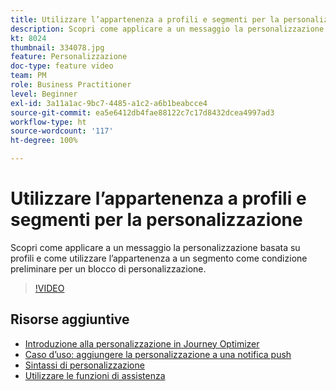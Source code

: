 ```yaml
---
title: Utilizzare l’appartenenza a profili e segmenti per la personalizzazione
description: Scopri come applicare a un messaggio la personalizzazione basata su profili e come utilizzare l’appartenenza a un segmento come condizione preliminare per un blocco di personalizzazione.
kt: 8024
thumbnail: 334078.jpg
feature: Personalizzazione
doc-type: feature video
team: PM
role: Business Practitioner
level: Beginner
exl-id: 3a11a1ac-9bc7-4485-a1c2-a6b1beabcce4
source-git-commit: ea5e6412db4fae88122c7c17d8432dcea4997ad3
workflow-type: ht
source-wordcount: '117'
ht-degree: 100%

---
```


# Utilizzare l’appartenenza a profili e segmenti per la personalizzazione

Scopri come applicare a un messaggio la personalizzazione basata su profili e come utilizzare l’appartenenza a un segmento come condizione preliminare per un blocco di personalizzazione.

>[!VIDEO](https://video.tv.adobe.com/v/334078?quality=12)

## Risorse aggiuntive

* [Introduzione alla personalizzazione in Journey Optimizer](https://experienceleague.adobe.com/docs/journey-optimizer/using/create-messages/personalization/personalize.html?lang=it)
* [Caso d’uso: aggiungere la personalizzazione a una notifica push](https://experienceleague.corp.adobe.com/docs/journey-optimizer/using/create-messages/personalization/personalization-use-case.html?lang=it)
* [Sintassi di personalizzazione](https://experienceleague.adobe.com/docs/journey-optimizer/using/create-messages/personalization/personalization-syntax.html?lang=it)
* [Utilizzare le funzioni di assistenza](https://experienceleague-review.corp.adobe.com/docs/journey-optimizer/using/create-messages/personalization/functions/functions.html?lang=it)
